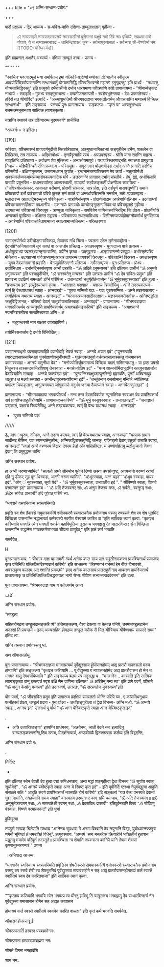 +++
title = "०९ अग्नि-सन्धान-प्रयोगः"

+++

पादौ प्रक्षाल्य - द्विर् आचम्य - स-पवित्र-पाणिः दक्षिणा-ताम्बूलाक्षतान् गृहीत्वा - 

> ॐ नमस्सदसे नमस्सदसस्पतये नमस्सखीनां पुरोगाणां चक्षुषे नमो दिवे नमः पृथिव्यै, सप्रथसभाम्मे गोपाय, ये च सभ्यास्सभावदः - तानिन्द्रियावतः कुरु - सर्वमायुरुपासतां - सर्वेभ्यश् श्री-वैष्णवेभो नमः
[[TODO: परिष्कार्यम्]]

इति ब्राह्मणान् अक्षतैर् अभ्यर्च्य - दक्षिणा ताम्बूलं दत्त्वा - प्रणम्य -

""
""
""

"स्वामिनः भवत्पादमूले मया समर्पिताम् इमां यत्किञ्चिद्दक्षिणां यथोक्त दक्षिणात्वेन स्वीकृत्य आवयोर्विच्छिन्नौपासनाग्नि सन्धानंकर्तुं योग्यतासिद्धि रस्त्वितिभवन्तो महान्तो ऽनुगृह्णन्तु" इति प्रार्थ्य - “तथास्तु योग्यतासिद्धिरस्तु" इति प्रत्युक्ते दर्भेष्वासीनो दर्भान् धारयमाणः पवित्रपाणि स्त्रीः प्राणानायम्य - "श्रीमान्वेङ्कट नाथार्यः - सदाहृदि - गुरुभ्य स्तद्गुरुभ्यश्च - दम्पतीजगताम्पती - स्वशेषभूतेनमया - देवः प्रक्रमतेस्वयं - हरिरों तत् श्रीगोविंद" इत्यादि - "अस्यांशुभतिथौ श्रीभगवदाज्ञया भगवत्प्रीत्यर्थम् औपासनाग्नि माथास्ये विच्छिन्न सन्धानार्थं" - इति सङ्कल्प्य - पत्न्यर्थं पुनः प्राणानायम्य - सङ्कल्प्य - "कृतं च" अत्यनुसन्धाय - बलमन्त्रमनुसन्धाय सात्विक त्यागङ्कृत्या। 

यत्राग्नि स्थापनं तत्र दक्षिणारम्भ मुदगपवर्गं* प्राचीस्ति 

*अपवर्गः = न हस्तिः। 

[[19]] 

स्रोरेखाः, पश्चिमारम्भं प्रागपवर्गमुदीची स्तिस्रोरेखाश्च, अङ्गुष्ठानामिकाभ्यां सङ्गृहीतेन दर्भेण, शकलेन वा लिखित्वा, तत्र तन्न्यस्य - अद्भिरवोक्ष्य - तृणन्नैरृत्यान्नि रस्य - अपउपस्पृश्य - श्रोत्रि यागा रादग्नि माहृत्य - व्याहृतिभिः प्रतिष्टाप्य - अवोक्षण शेष मुत्सिच्य - अन्यत्तोयमापूर्य। यथापरिस्तरणाद्भहिः स्यात्तथा प्रागुदग्वा निधाय - यज्ञियैरिन्धनै रग्निं प्रज्वाल्य - परिसमूह्य - प्रागुदगग्रान् षोडशषोडश दर्भान् अग्नेः प्रागादि प्रदक्षिणं परिस्तीर्य - दक्षिणानुत्तरान्, उत्तरानधरान् कुर्यात् - इन्धनानंतरम्परिस्तरण मेव कार्यं - नतुतयोर्मध्ये अवश्यकर्तव्यकर्मार्थसम्भारोपकल्पनादिक मपि - उत्तरेणाग्निं प्रागग्रान् दर्भान् संस्तीर्य - तेषु, द्वेद्वे, अधोबिलानि पात्राणि प्रयुनक्ति - प्रधानदर्व्यासह आज्यस्थालीं, उपदर्व्या सहवैकङ्कतीं प्रोक्षणीञ्च सादयित्वा - ("पवित्रयोस्संस्कार, आयामतः परीमाणं, प्रोक्षणी संस्कारः, पात्र प्रोक्ष, इति दर्शपूर्ण मासवत्तूष्णीं”) समान प्रच्छिन्नाग्रौ दर्भौ प्रादेशमात्रौ पवित्रे कुरुते तृणं काष्ठं वा अन्तर्धायच्छिनत्ति ननखेन, ततो ऽपउपस्पृश्य - मूलादारभ्य आग्रादद्भिरुन्मृज्य पवित्रेकृत्वा - पात्राणिसंस्पृश्य - प्रोक्षणीमादाय अपरेणाग्निन्निधाय - उदगग्राभ्यां पवित्राभ्यामन्तर्हिताया मपआनीय - उत्तानयोः प्रागग्रयोः पाण्योरङ्गुष्ठानामिकाभ्यां पवित्रमूलाग्रे गृहीत्वा - उदगग्राभ्यां पवित्राभ्यां त्रिरुत्पूय - त्राण्युत्ता नानिकृत्वा - सपवित्रेण पाणिनासर्वाभिरद्भिः त्रिः प्रोक्ष्य - प्रोक्षणीपोत्रे अन्यजलं पूरयित्वा - दक्षिणत उद्वास्य - पवित्रमाज्य स्थाल्यान्निधाय - विलीनमप्याज्यंहोमाग्नौकर्मार्थं पुनर्विलाप्य - अवरेणाग्निं पवित्रान्तर्हितायामाज्य स्थाल्यामाज्यन्निरूप्य - परिस्तरणपा 

[[20]] 

त्रसादनयोर्मध्ये उदीचोङ्गारान्निरूह्य, तेष्वाज्य मधि श्रित्य - ज्वलता एकेन तृणेनावद्योत्य - द्वेदर्भाग्रे*अनियतायामे तृणं काष्ठं वा अन्तर्धाय प्रच्छिद्य - अपउपस्पृश्य - युगपदाज्य पात्रे प्रत्यस्य - अधोमुखाभ्यां ज्वलद्भ्यान्तृणाभ्यान्त्रिः, पर्यग्नि कृत्वा - उदगुद्वास्य - अङ्गारानग्नौ प्रत्यूह्य - दर्भास्तृतेपश्पि मेनिधाय - उदगग्राभ्यां पवित्राभ्याम्पुनराहारं प्रागारम्भं प्रागपवर्गं त्रिरुत्पूय - पवित्रग्रन्थिं विस्रस्य - अपउपस्पृश्य - युगप देवप्रागग्रमग्नौ प्रहरति - येनजुहोतितदग्नौ प्रतितप्य - दर्भैस्सम्मृज्य - पुनः प्रतितप्य - प्रोक्ष्य - दर्व्यौनिधाय - दर्भानद्भिस्संस्पृश्य अग्नौ प्रहरति - “ॐ अदिते ऽनुमन्यस्व" इति दक्षिणतः प्राचीनं "ॐ अनुमते ऽनुमन्यस्व" इति पश्चादुदीचीनं, "ॐ सरस्वतेनु मन्यस्व" इति उत्तरतः प्राचीनं "ॐ देव सवितः प्रसुव" इति प्रागारभ्य प्रदक्षिणं समन्ततो ऽग्निं परिषिच्य - प्रधानदर्व्या चतुर्गृहीतेनाज्येन "ॐ भूर्भुवस्सुवस्स्वाहा" इति हुत्वा - "प्रजापतय इदं" इत्युद्देश्यत्यागं कृत्वा - "अनाज्ञातं यदाज्ञातं - यज्ञस्य क्रियतेमिथु - अग्ने तदस्यकल्पय - त्वग्ं हि वेत्थयथातथं स्वाहा - अग्नयइदं” - “पुरुष सम्मितो यज्ञः - यज्ञः पुरुषसम्मितः - अग्ने तदस्यकल्पय - त्वग्ंहिवेत्थ यथातथं 
स्वाहा - अग्नयइदं” - “यत्पाकत्रामनसादीनदक्षान - यज्ञस्यमन्वतेमर्तासः - अग्निष्टद्धोता क्रतुविद्विजानन्न् - यजिष्ठो देवाग्ं ऋतुशोयजातिस्वाहा - अग्नयइदं" - प्राणानायम्य - "श्रीभगवदाज्ञया भगवत्प्रीत्यर्थम् अग्न्यनुगति प्रायश्चित्तार्थम् अयाश्चहोमङ्करिष्ये" इति सङ्कल्प्य - "अयाश्चाग्ने स्यनभिशस्तीश्च सत्यमित्त्वमया असि - अ 

* मधुगन्धरसौ नाम राक्षसा वाज्यहारिणौ। 

तयोर्निरसनार्थाय द्वे दर्भाग्रे विनिपेक्षित्॥ 

[[21]] 

यसामनसाधृतो ऽयसाहव्यमाहिषे ऽयानोधेहि भेषजं स्वाहा - अग्नये अयस इदं" ("पुनस्त्वादि त्यारुद्रावसवस्समिन्धतां पुनर्बह्माणोवसुनीथयज्ञैः - घृतेनत्वन्तनुवो वर्धयस्वसत्यास्सन्तु यजमानस्य कामास्स्वाहा - अग्नये वसुनीथा येदं" - "मनोज्योतिर्जुषतामाज्यं विच्छिन्नं यज्ञग्ं समिमन्दधातु - या इष्टा उषसो निम्रुचश्च तास्सन्दधामिहविषाघृ तेनस्वाहा - मनसेज्योतिष इदं" - "यन्म आत्मनोमिंदाभूदग्नि स्तत्पुनराहार्जात वेदाविचर्षणि स्स्वाहा - अग्नये जातवेदस इदं" - "पुनरग्निश्चक्षुरदात्पुनरिन्द्रो बृहस्पतिः, पुनर्मे अश्विनायुवं चक्षुराध त्त मक्ष्यो स्स्वाहा - अग्नीन्द्राबृहस्पत्यश्विभ्य इदं" - "तन्तुंतन्वन् रजसोभानु मन्विहि ज्योतिष्मतः पथोरक्ष धियाकृतान्, अनुल्बणंवयत जोगुवामपो मनुर्भव जनया दैव्यञ्जनं स्वाहा - अग्नयेतन्तुमतइदं"।) 

प्राणानायम्य - “श्रीभगवदाज्ञया भगवत्प्रीत्यर्थं - मन्त्र तन्त्र देवताविपर्यास न्यूनातिरेक स्वराक्षर भ्रेष प्रायश्चित्तार्थं सर्व प्रायश्चित्ताहुतीर्होष्यामि - प्राणायामञ्चकरिष्ये" - "ॐ भूर्भु वस्सुवस्स्वाहा - प्रजापतयइदं” - “अनाज्ञातं यदाज्ञातं, यज्ञस्य क्रियतेमिथु, अग्ने तदस्यकल्पय, त्वग्ं हि वेत्थ यथातथं स्वाहा - अग्नयइदं”
 - “पुरुष सम्मितो यज्ञः

//////

 &, यज्ञ ःपुरुष, नम्मितः, अग्ने तदन्य कल्पय, त्वग्ं हि वेत्थयथातथं स्वाहा, अग्नयण्डं” “यत्पाक ग्रामन सादीनद चॆसिन, यज्ञ स्यमन्वतेनुकॊनः, अग्निष्टद्धिराक्रतुनिद्वि जानक्, यजिप्ट्लो देवाग् बतुको यजाति स्वाहा, अग्नयइदं' "त्वन्नो अग्ने वरुणस्य विद्वारा देवस्य हेडो ऒवयासिसीष्टाः, य उष्णोवह्नितमु ळ्ळोकुचानो विश्वा द्वेपाग् सि प्रमुमुद्धम्म तान्वि 

अग्नि सस्थान प्रयोगः. 

हा अग्नी नरुणाभ्यामिदं" "सत्वन्नो अग्ने ऒनमोभ पूतीने दिष्णो अस्या उषसोव्युष्ट, अवयव्वनो वरुण्यं रराणो एहि नुृ डीकर् सुह वून धिस्वाहा, आग्नी नरुणाभ्यामिदं". "ॐभूस्स्वाहा, अग्न यइदं‘‘''ॐभुव स्स्वाहा, वायव इद्रं”. "ओग् ं नुवस्स्वाहा, सूर्या येदं" - "ॐ भूर्भुवस्सुवस्च्वाहा, प्रजापतीय इदं ". " श्रीविष्णवे स्वाहा, विष्णवे परमात्मन इदं" प्राणानायम्य - ''ॐ अदि तेजस्वनर् साः, ॐ अनुम तेजस्व मग्दः, ॐ सर्वते.. स्वनुग्ड् स्थाः, ॐदेन सवितः प्रासानी" इदि पूर्ववत् परिषि च्य. 

"भगवाने वस्वनियान्य स्वरूपस्थिति 

प्रवृत्ति स्व शेष तैकरसे नमुयास्वकीयै श्चोपकरणै स्स्वाराधनैक प्रयोजनाय परमपु रुषस्सर्व शेष स्व शेष भूतमिदं विच्छिन्ना पासनाग्नि नद्धानाख्यं कर्मस्वस्पै स्वगीत येस्वयमे कारित वा "इति सात्विक त्यागं कृत्वा. "कृतज्ञ्च करिष्यामि भगवन्नि त्येन भगवती श्यर्धन महाविभूतिचा तुरातन्य भगवद्वासु देव पादारविन्दार सेन विच्छिन्ना पासनाग्नि सद्धानेन भगवत्कर्मणाभगवा श्रीयतां वासुदेव," इति कृतं कर्म भगवति 

समर्पयेत् . 

H 

पुनःप्राणानायम्य. " श्रीभगव दाज्ञ याभगवती त्यर्थ अनेक काल सायं प्रात राहुतीनामकरण प्रायश्चित्तार्थं प्रजापत्य कृछ प्रतिनिधि यत्किञ्चिदिरण्यदानं करिष्ये" इति सभ्कल्प्य "हिरण्यगर्भ गर्भस्थं हेम बीजं विभावसोः, अवस्तपुण्य फलदम् अद श्शान्तिं प्रयच्छमे" इदम् अनेक कालसायं प्रातराहुतीनाम् आकरण प्रायश्चित्तार्थं प्राजापत्यकृ छ प्रतिनिधियत्किञ्चिद्धरण्यन्ना नागो श्रेभ्यः श्रीवैष्ण सभ्यन्सम्प्रददेवमम" इति दत्वा. 

पुनः प्राणानायम्य. “श्रीभगवदाज्ञ याभ ग वतीत्यर्थम् अज्य 

کاف 

अग्नि सस्धान प्रयोगः. 

"तण्डुला 

सहितहोमद्रव्य तण्ड्रुलदानङ्करि ष्ये" इतिसङ्कल्प्य, वैश्व देवत्याः पा केनान्न पनिये, तस्मातण्डुलदानेन अदश्शां तिं प्रयच्छमे - इदम् अज्यसहित होमद्रव्य तण्डुलं यसैक सै चित् श्रीत्रियाय श्रीवैष्णवाय सम्प्रददे समम" इतिद त्वा. 

अग्नि नस्धान प्रयोगस्सनू प्तं. 

अथ औपासनहोमु. 

पुनः प्राणानायाम्य - "श्रीभगवदाज्ञया भगवत्प्रत्यर्थं पूर्वेद्युस्साय हॊूपॊसनहोमम् अद्य प्रातरौ वापनसलो मञ्च होप्यामि" इति सङ्कल्प्य "कृतज्ञ्च करिष्यामि ... पू र्वेद्युस्सा य मापासनहोमेद अद्य प्रातरौवासन हो मेन च भगवनं वासु देवमर्चयिष्यामि " इति सङ्कल्प्य बलम स्त्र मनुसद्धा य . “भगवानेन .. कारयति इति सात्विक त्यागङ्कृत्वा वानु हस्तपत्रं स्पृश दक्षि णेन पाणिना दक्षिणत" ॐ अदितेनु मन्य स्व" इति प्रागे पवर्गं, पश्चिमे “ॐ अनुन केऒनु मन्यस्व" इति उदगपवर्गं, उत्तरतः, "ॐ सरस्वतेज मुनस्यस्व"इति 

पॊग पवर्गं, "ॐ जीवसवित प्रसुव इति प्रागारभ्य प्रदक्षिणं समस्ततो ऒग्निं परिपि च्य . ए कांसमिधनूधाय पत्नीहस्तं प्रोक्ष्य, तण्डुलं प्रदाय - पुनः प्रोक्ष्य - अर्धांशङ्गृहीत्वा तं द्वेदा विभज्य- अग्नि मध्ये. “ॐ अग्नये स्वाहा,, अग्नय इदं" उत्तरार्ध पू र्वार्ध " ॐ अग्न येस्विष्टकृते स्वाहा अग्न येस्विष्टकृत इदं” 

. 

* अत्रि दत्वारिश्ळङ्गा" इक्यग्नि प्रार्धमस्य, “अन्नयेनमः, जाती वेदने नमः इत्यादिनु रग्न्यलङ्करणनन्दि,शिव स्तम्ब, मिदर्शनाचार्य, अण्डवीळ्ळै द्विरुक्तत्वान्न कर्तव्य इति विद्वदन्ति, 

अग्नि सस्धान प्रयो गः. 

. 

निर्दिष्ट 

- 

इति दक्षिणह स्तेन देवती देव हुत्वा एशां समिधनछाय, अन्य मद्धां शङ्गृहीत्वा द्वेधा विभज्य “ॐ सूर्याय स्वाहा, सूर्यायेदं” . “ॐ अग्नये स्वीष्टकृते स्वाहा अग्न ये स्विष्ट कृत इदं" - इति पूर्वनिर्दि ष्टस्था नेपूर्वपद्धुत्वा आहुति संसळ्ले सति " आहुति संवर्ग प्रायश्चित्तार्थं नवस्पति होमं करिष्ये" इदि सङ्कल्पं "यत्र वेत्थ वनस्पते देवानां गुह्या नामानि, तत्रहव्यानि रामय स्वाहा" वनस्पतय इदम्पुनः ए काग् समि धमाधाय, "ॐ अदि तेजस्वमग्॥॥ॐ अनुनुतेजस्वमग् स्थाः, ॐ सरस्वतेऒ स्वमग् स्थाः, ॐ देवसवितः प्रासावी" इतिपूर्वनत्परि पिच्य "ॐ श्रीविष्णु वेस्वाहा, विष्णवे परमात्मनन्दं" इति पूर्णा 

हुकिंहुत्वा 

तण्डुले सम्यक् श्रितेसति उत्थाय "अग्नेनय सुपधारा मे अस्मा विश्वानि देव नयुनानि विद्या, युयोध्यस्नज्जहुरा णमेनो भूयिष्ठां ते नमउक्तिं विधेनु". इत्युवस्थाय. "अग्नये 'समः मस्त्रहीसं क्रियाहीनं भक्तिहीनं हुताशन यद्धुतमु मयादेव परिपूर्णं तदस्तुते॥ प्रायश्चित्ता न्य शेषाणि तपकरात्म कानिपै यानि तेषाम शेषाणां कृष्णानुस्मरणम्परं " प्रणम्य 

। अभिवाद्य आचम्य. 

“भगवानेव स्वनियान्य स्वरूपस्थिति प्रवृत्तिस्व शेषतैकरसे समयास्वकीयै श्चोपकरणे स्स्वाराधनैक प्रयोजनाय परमपु रुष स्सर्व शेषी स्व शेषभूतमिदं पूर्वेद्युप्साय मापावसहोमे न सह अद्य प्रातरौपासनहोमाख्यं कर्त स्वस्तॆ स्वप्रीतये स्वय देव कारितवाजा" इति सात्विक त्यागं कृत्वा. 

अग्नि सस्धान प्रयोगः. 

""कृतज्ञ्च करिष्यामि भगवन्नि त्येन भगवत्प्र त्य र्थेननु हाविभू ति चातुरात्म्य भगवद्वासु देव साधारविन्दार्च नेन पूर्वेद्युस्सा यमासासन होमेन सह अद्यत कापासन 

होमाख्यं कर्त स्वस्तॆ स्वप्रीतये स्वयमेन कारित वाळ्ळा" इति कृतं कर्म भगवति समर्पयेत्. 

औपासनहोमस्सनू ई 

श्रीमत्प्रणतार्ति हरवरद परब्रह्मणेनमः. 

श्रीमत्प्रणता हरवरदपरब्रह्मगा नमः 

श्रीमते विगमा नमहादेशि 

शाय नमः. 
